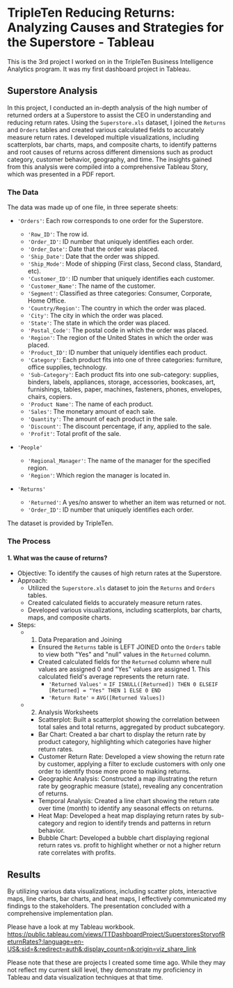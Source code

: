 # TripleTen Reducing Returns: Analyzing Causes and Strategies for the Superstore - Tableau
This is the 3rd project I worked on in the TripleTen Business Intelligence Analytics program. It was my first dashboard project in Tableau.

## Superstore Analysis
In this project, I conducted an in-depth analysis of the high number of returned orders at a Superstore to assist the CEO in understanding and reducing return rates. Using the `Superstore.xls` dataset, I joined the `Returns` and `Orders` tables and created various calculated fields to accurately measure return rates. I developed multiple visualizations, including scatterplots, bar charts, maps, and composite charts, to identify patterns and root causes of returns across different dimensions such as product category, customer behavior, geography, and time. The insights gained from this analysis were compiled into a comprehensive Tableau Story, which was presented in a PDF report.

### The Data
The data was made up of one file, in three seperate sheets:

- `'Orders'`: Each row corresponds to one order for the Superstore.
  -  `'Row_ID'`: The row id.
  -  `'Order_ID'`: ID number that uniquely identifies each order.
  -  `'Order_Date'`: Date that the order was placed.
  -  `'Ship_Date'`: Date that the order was shipped.
  -  `'Ship_Mode'`: Mode of shipping (First class, Second class, Standard, etc).
  -  `'Customer_ID'`: ID number that uniquely identifies each customer.
  -  `'Customer_Name'`: The name of the customer.
  -  `'Segment'`: Classified as three categories: Consumer, Corporate, Home Office.
  -  `'Country/Region'`: The country in which the order was placed.
  -  `'City'`: The city in which the order was placed.
  -  `'State'`: The state in which the order was placed.
  -  `'Postal_Code'`: The postal code in which the order was placed.
  -  `'Region'`: The region of the United States in which the order was placed.
  -  `'Product_ID'`: ID number that uniquely identifies each product.
  -  `'Category'`: Each product fits into one of three categories: furniture, office supplies, technology.
  -  `'Sub-Category'`: Each product fits into one sub-category: supplies, binders, labels, appliances, storage, accessories, bookcases, art, furnishings, tables, paper, machines, fasteners, phones, envelopes, chairs, copiers.
  -  `'Product Name'`: The name of each product.
  -  `'Sales'`: The monetary amount of each sale.
  -  `'Quantity'`: The amount of each product in the sale.
  -  `'Discount'`: The discount percentage, if any, applied to the sale.
  -  `'Profit'`: Total profit of the sale.
 
- `'People'`
  - `'Regional_Manager'`: The name of the manager for the specified region.
  - `'Region'`: Which region the manager is located in.
 
- `'Returns'`
  - `'Returned'`: A yes/no answer to whether an item was returned or not.
  - `'Order_ID'`: ID number that uniquely identifies each order.
 
The dataset is provided by TripleTen.

### The Process
#### 1. What was the cause of returns?
- Objective: To identify the causes of high return rates at the Superstore.
- Approach:
  - Utilized the `Superstore.xls` dataset to join the `Returns` and `Orders` tables.
  - Created calculated fields to accurately measure return rates.
  - Developed various visualizations, including scatterplots, bar charts, maps, and composite charts.
- Steps:
  - 1. Data Preparation and Joining
    - Ensured the `Returns` table is LEFT JOINED onto the `Orders` table to view both "Yes" and "null" values in the `Returned` column.
    - Created calculated fields for the `Returned` column where null values are assigned 0 and "Yes" values are assigned 1. This calculated field's average represents the return rate.
      - `'Returned Values'` = `IF ISNULL([Returned]) THEN 0 ELSEIF [Returned] = "Yes" THEN 1 ELSE 0 END`
      - `'Return Rate'` = `AVG([Returned Values])`
  - 2. Analysis Worksheets
    - Scatterplot: Built a scatterplot showing the correlation between total sales and total returns, aggregated by product subcategory.
    - Bar Chart: Created a bar chart to display the return rate by product category, highlighting which categories have higher return rates.
    - Customer Return Rate: Developed a view showing the return rate by customer, applying a filter to exclude customers with only one order to identify those more prone to making returns.
    - Geographic Analysis: Constructed a map illustrating the return rate by geographic measure (state), revealing any concentration of returns.
    - Temporal Analysis: Created a line chart showing the return rate over time (month) to identify any seasonal effects on returns.
    - Heat Map: Developed a heat map displaying return rates by sub-category and region to identify trends and patterns in return behavior.
    - Bubble Chart: Developed a bubble chart displaying regional return rates vs. profit to highlight whether or not a higher return rate correlates with profits.

## Results
By utilizing various data visualizations, including scatter plots, interactive maps, line charts, bar charts, and heat maps, I effectively communicated my findings to the stakeholders. The presentation concluded with a comprehensive implementation plan.

Please have a look at my Tableau workbook. https://public.tableau.com/views/TTDashboardProject/SuperstoresStoryofReturnRates?:language=en-US&:sid=&:redirect=auth&:display_count=n&:origin=viz_share_link

Please note that these are projects I created some time ago. While they may not reflect my current skill level, they demonstrate my proficiency in Tableau and data visualization techniques at that time.
